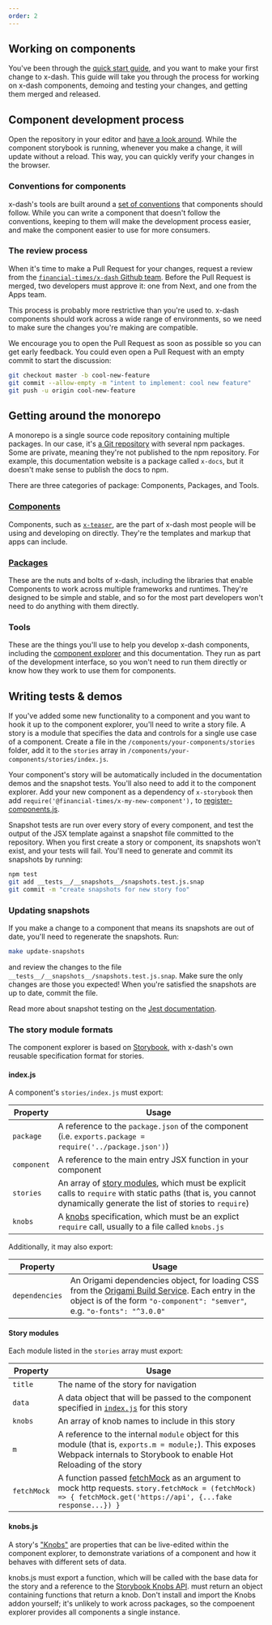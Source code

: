 ```yaml
---
order: 2
---
```


## Working on components

You've been through the [quick start guide](/tools/x-docs/src/docs/guides/components/getting-started.md), and you want to make your first change to x-dash. This guide will take you through the process for working on x-dash components, demoing and testing your changes, and getting them merged and released.


## Component development process

Open the repository in your editor and [have a look around](#getting-around-the-monorepo). While the component storybook is running, whenever you make a change, it will update without a reload. This way, you can quickly verify your changes in the browser.

### Conventions for components

x-dash's tools are built around a [set of conventions](/tools/x-docs/src/docs/guides/components/conventions.md) that components should follow. While you can write a component that doesn't follow the conventions, keeping to them will make the development process easier, and make the component easier to use for more consumers.

### The review process

When it's time to make a Pull Request for your changes, request a review from the [`financial-times/x-dash` Github team](https://github.com/orgs/Financial-Times/teams/x-dash). Before the Pull Request is merged, two developers must approve it: one from Next, and one from the Apps team.

This process is probably more restrictive than you're used to. x-dash components should work across a wide range of environments, so we need to make sure the changes you're making are compatible.

We encourage you to open the Pull Request as soon as possible so you can get early feedback. You could even open a Pull Request with an empty commit to start the discussion:

```bash
git checkout master -b cool-new-feature
git commit --allow-empty -m "intent to implement: cool new feature"
git push -u origin cool-new-feature
```

## Getting around the monorepo

A monorepo is a single source code repository containing multiple packages. In our case, it's [a Git repository](https://github.com/financial-times/x-dash) with several npm packages. Some are private, meaning they're not published to the npm repository. For example, this documentation website is a package called `x-docs`, but it doesn't make sense to publish the docs to npm.

There are three categories of package: Components, Packages, and Tools.

### [Components](/components)

Components, such as [`x-teaser`](/components/x-teaser), are the part of x-dash most people will be using and developing on directly. They're the templates and markup that apps can include.

### [Packages](/packages)

These are the nuts and bolts of x-dash, including the libraries that enable Components to work across multiple frameworks and runtimes. They're designed to be simple and stable, and so for the most part developers won't need to do anything with them directly.

### Tools

These are the things you'll use to help you develop x-dash components, including the [component explorer](/storybook) and this documentation. They run as part of the development interface, so you won't need to run them directly or know how they work to use them for components.

## Writing tests & demos

If you've added some new functionality to a component and you want to hook it up to the component explorer, you'll need to write a story file. A story is a module that specifies the data and controls for a single use case of a component. Create a file in the `/components/your-components/stories` folder, add it to the `stories` array in `/components/your-components/stories/index.js`.

Your component's story will be automatically included in the documentation demos and the snapshot tests. You'll also need to add it to the component explorer. Add your new component as a dependency of `x-storybook` then add `require('@financial-times/x-my-new-component'),` to [register-components.js](/tools/x-storybook/register-components.js).

Snapshot tests are run over every story of every component, and test the output of the JSX template against a snapshot file committed to the repository. When you first create a story or component, its snapshots won't exist, and your tests will fail. You'll need to generate and commit its snapshots by running:

```bash
npm test
git add __tests__/__snapshots__/snapshots.test.js.snap
git commit -m "create snapshots for new story foo"
```

### Updating snapshots

If you make a change to a component that means its snapshots are out of date, you'll need to regenerate the snapshots. Run:

```bash
make update-snapshots
```

and review the changes to the file `__tests__/__snapshots__/snapshots.test.js.snap`. Make sure the only changes are those you expected! When you're satisfied the snapshots are up to date, commit the file.

Read more about snapshot testing on the [Jest documentation](https://facebook.github.io/jest/docs/en/snapshot-testing.html).

### The story module formats

The component explorer is based on [Storybook](https://storybook.js.org/), with x-dash's own reusable specification format for stories.

#### index.js

A component's `stories/index.js` must export:

| Property | Usage |
|-|-|
| `package` | A reference to the `package.json` of the component (i.e. `exports.package = require('../package.json')`) |
| `component` | A reference to the main entry JSX function in your component |
| `stories` | An array of [story modules](#story-modules), which must be explicit calls to `require` with static paths (that is, you cannot dynamically generate the list of stories to `require`) |
| `knobs` | A [knobs](#knobsjs) specification, which must be an explict `require` call, usually to a file called `knobs.js` |

Additionally, it may also export:

| Property | Usage |
|-|-|
| `dependencies` | An Origami dependencies object, for loading CSS from the [Origami Build Service](https://www.ft.com/__origami/service/build/v2/). Each entry in the object is of the form `"o-component": "semver"`, e.g. `"o-fonts": "^3.0.0"` |

#### Story modules

Each module listed in the `stories` array must export:

| Property | Usage |
|-|-|
| `title` | The name of the story for navigation |
| `data` | A data object that will be passed to the component specified in [`index.js`](#indexjs) for this story |
| `knobs` | An array of knob names to include in this story |
| `m` | A reference to the internal `module` object for this module (that is, `exports.m = module;`). This exposes Webpack internals to Storybook to enable Hot Reloading of the story |
| `fetchMock` | A function passed [fetchMock](http://www.wheresrhys.co.uk/fetch-mock/) as an argument to mock http requests. `story.fetchMock = (fetchMock) => { fetchMock.get('https://api', {...fake response...}) }` |

#### knobs.js

A story's ["Knobs"](https://github.com/storybooks/storybook/tree/master/addons/knobs) are properties that can be live-edited within the component explorer, to demonstrate variations of a component and how it behaves with different sets of data.

knobs.js must export a function, which will be called with the base data for the story and a reference to the [Storybook Knobs API](https://github.com/storybooks/storybook/tree/master/addons/knobs#available-knobs).  must return an object containing functions that return a knob. Don't install and import the Knobs addon yourself; it's unlikely to work across packages, so the compoenent explorer provides all components a single instance.
